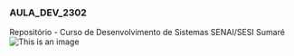 ### AULA_DEV_2302

Repositório - Curso de Desenvolvimento de Sistemas SENAI/SESI Sumaré
![This is an image](https://www.google.com/imgres?imgurl=https%3A%2F%2Fupload.wikimedia.org%2Fwikipedia%2Fcommons%2Fthumb%2F1%2F1c%2FMarcus_Aurelius_Louvre_MR561_n02.jpg%2F1365px-Marcus_Aurelius_Louvre_MR561_n02.jpg&imgrefurl=https%3A%2F%2Fpt.m.wikisource.org%2Fwiki%2FFicheiro%3AMarcus_Aurelius_Louvre_MR561_n02.jpg&tbnid=d0CZyJJwVjsrwM&vet=12ahUKEwjtxafqyqv9AhXpSLgEHSvDCV4QMygLegUIARDPAQ..i&docid=3tZXfT-tJaqSrM&w=1365&h=2048&q=marcus%20aurelius&ved=2ahUKEwjtxafqyqv9AhXpSLgEHSvDCV4QMygLegUIARDPAQ)
